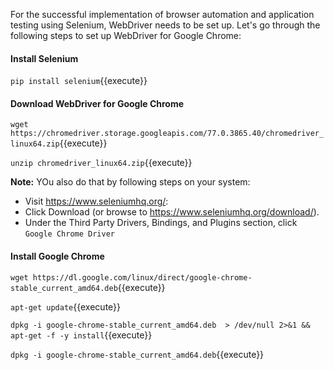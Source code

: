 For the successful implementation of browser automation and application testing using Selenium, WebDriver needs to be set up. Let's go through the following steps to set up WebDriver for Google Chrome:

#### Install Selenium

`pip install selenium`{{execute}}

#### Download WebDriver for Google Chrome
`wget https://chromedriver.storage.googleapis.com/77.0.3865.40/chromedriver_linux64.zip`{{execute}}

`unzip chromedriver_linux64.zip`{{execute}}

**Note:** YOu also do that by following steps on your system:

- Visit https://www.seleniumhq.org/:
- Click Download (or browse to https://www.seleniumhq.org/download/).
- Under the Third Party Drivers, Bindings, and Plugins section, click `Google Chrome Driver`

#### Install Google Chrome

`wget https://dl.google.com/linux/direct/google-chrome-stable_current_amd64.deb`{{execute}}

`apt-get update`{{execute}}
 
`dpkg -i google-chrome-stable_current_amd64.deb  > /dev/null 2>&1 && apt-get -f -y install`{{execute}}
 
`dpkg -i google-chrome-stable_current_amd64.deb`{{execute}}
